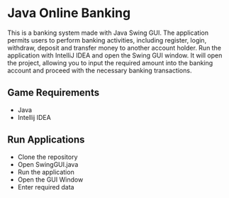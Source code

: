 # Java Online Banking

This is a banking system made with Java Swing GUI. The application permits users to perform banking activities, including register, login, withdraw, deposit and transfer money to another account holder. Run the application with IntelliJ IDEA and open the Swing GUI window. It will open the project, allowing you to input the required amount into the banking account and proceed with the necessary banking transactions.

## Game Requirements
- Java
- Intellij IDEA

## Run Applications
- Clone the repository 
- Open SwingGUI.java 
- Run the application
- Open the GUI Window 
- Enter required data